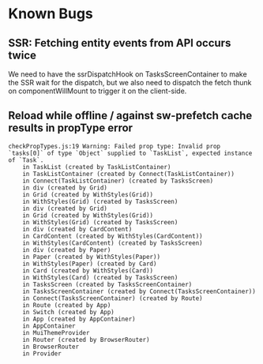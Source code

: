# Known Bugs

## SSR: Fetching entity events from API occurs twice

We need to have the ssrDispatchHook on TasksScreenContainer to make the SSR wait for the dispatch, but we also
need to dispatch the fetch thunk on componentWillMount to trigger it on the client-side.


## Reload while offline / against sw-prefetch cache results in propType error

```
checkPropTypes.js:19 Warning: Failed prop type: Invalid prop `tasks[0]` of type `Object` supplied to `TaskList`, expected instance of `Task`.
    in TaskList (created by TaskListContainer)
    in TaskListContainer (created by Connect(TaskListContainer))
    in Connect(TaskListContainer) (created by TasksScreen)
    in div (created by Grid)
    in Grid (created by WithStyles(Grid))
    in WithStyles(Grid) (created by TasksScreen)
    in div (created by Grid)
    in Grid (created by WithStyles(Grid))
    in WithStyles(Grid) (created by TasksScreen)
    in div (created by CardContent)
    in CardContent (created by WithStyles(CardContent))
    in WithStyles(CardContent) (created by TasksScreen)
    in div (created by Paper)
    in Paper (created by WithStyles(Paper))
    in WithStyles(Paper) (created by Card)
    in Card (created by WithStyles(Card))
    in WithStyles(Card) (created by TasksScreen)
    in TasksScreen (created by TasksScreenContainer)
    in TasksScreenContainer (created by Connect(TasksScreenContainer))
    in Connect(TasksScreenContainer) (created by Route)
    in Route (created by App)
    in Switch (created by App)
    in App (created by AppContainer)
    in AppContainer
    in MuiThemeProvider
    in Router (created by BrowserRouter)
    in BrowserRouter
    in Provider
```
